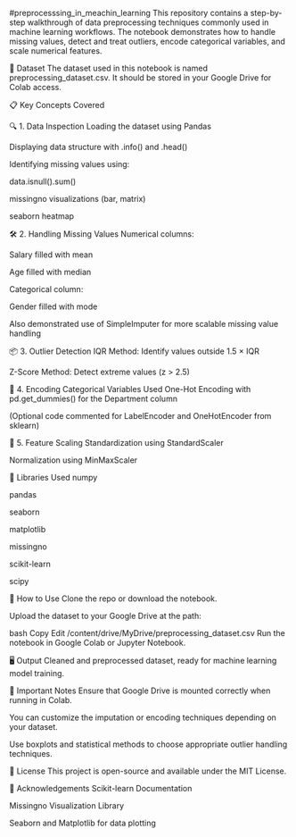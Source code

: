 #preprocesssing_in_meachin_learning
This repository contains a step-by-step walkthrough of data preprocessing techniques commonly used in machine learning workflows. The notebook demonstrates how to handle missing values, detect and treat outliers, encode categorical variables, and scale numerical features.

📁 Dataset
The dataset used in this notebook is named preprocessing_dataset.csv. It should be stored in your Google Drive for Colab access.

📋 Key Concepts Covered


🔍 1. Data Inspection
Loading the dataset using Pandas

Displaying data structure with .info() and .head()

Identifying missing values using:

data.isnull().sum()

missingno visualizations (bar, matrix)

seaborn heatmap

🛠️ 2. Handling Missing Values
Numerical columns:

Salary filled with mean

Age filled with median

Categorical column:

Gender filled with mode

Also demonstrated use of SimpleImputer for more scalable missing value handling

📦 3. Outlier Detection
IQR Method: Identify values outside 1.5 × IQR

Z-Score Method: Detect extreme values (z > 2.5)

🔄 4. Encoding Categorical Variables
Used One-Hot Encoding with pd.get_dummies() for the Department column

(Optional code commented for LabelEncoder and OneHotEncoder from sklearn)

📏 5. Feature Scaling
Standardization using StandardScaler

Normalization using MinMaxScaler

🧪 Libraries Used
numpy

pandas

seaborn

matplotlib

missingno

scikit-learn

scipy

🚀 How to Use
Clone the repo or download the notebook.

Upload the dataset to your Google Drive at the path:

bash
Copy
Edit
/content/drive/MyDrive/preprocessing_dataset.csv
Run the notebook in Google Colab or Jupyter Notebook.

🖥️ Output
Cleaned and preprocessed dataset, ready for machine learning model training.

📌 Important Notes
Ensure that Google Drive is mounted correctly when running in Colab.

You can customize the imputation or encoding techniques depending on your dataset.

Use boxplots and statistical methods to choose appropriate outlier handling techniques.

📄 License
This project is open-source and available under the MIT License.

🙌 Acknowledgements
Scikit-learn Documentation

Missingno Visualization Library

Seaborn and Matplotlib for data plotting
